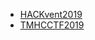 - [HACKvent2019](https://nonnels.github.io/CTF-Solutions/HACKvent/2019/)
- [TMHCCTF2019](https://nonnels.github.io/CTF-Solutions/TMHC/2019/)
